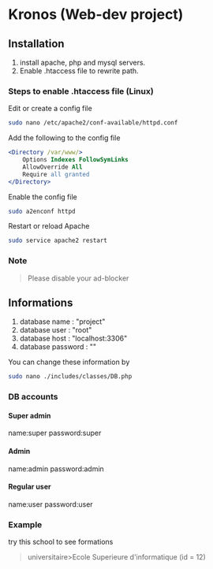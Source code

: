 # Kronos (Web-dev project)

## Installation

1. install apache, php and mysql servers.
1. Enable .htaccess file to rewrite path.

### Steps to enable .htaccess file (Linux)

Edit or create a config file

```bash
sudo nano /etc/apache2/conf-available/httpd.conf
```

Add the following to the config file

```apache
<Directory /var/www/>
    Options Indexes FollowSymLinks
    AllowOverride All
    Require all granted
</Directory>
```

Enable the config file

```bash
sudo a2enconf httpd
```

Restart or reload Apache

```bash
sudo service apache2 restart
```

### Note

> Please disable your ad-blocker

## Informations

1. database name : "project"
1. database user : "root"
1. database host : "localhost:3306"
1. database password : ""

You can change these information by

```bash
sudo nano ./includes/classes/DB.php
```

### DB accounts

#### Super admin

name:super
password:super

#### Admin

name:admin
password:admin

#### Regular user

name:user
password:user

### Example

try this school to see formations

>universitaire>Ecole Superieure d'informatique (id = 12)